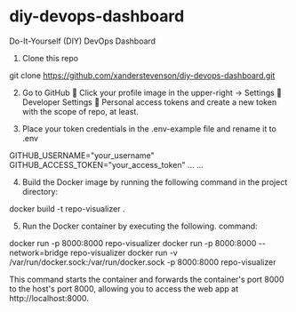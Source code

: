 # diy-devops-dashboard
Do-It-Yourself (DIY) DevOps Dashboard

1. Clone this repo

git clone https://github.com/xanderstevenson/diy-devops-dashboard.git

2. Go to GitHub  Click your profile image in the upper-right -> Settings  Developer Settings  Personal access tokens and create a new token with the scope of repo, at least.

3. Place your token credentials in the .env-example file and rename it to .env

GITHUB_USERNAME="your_username"
GITHUB_ACCESS_TOKEN="your_access_token"
...
...

4. Build the Docker image by running the following command in the project directory:

docker build -t repo-visualizer .


5. Run the Docker container by executing the following. command:

docker run -p 8000:8000 repo-visualizer
docker run -p 8000:8000 --network=bridge repo-visualizer
docker run -v /var/run/docker.sock:/var/run/docker.sock -p 8000:8000 repo-visualizer


This command starts the container and forwards the container's port 8000 to the host's port 8000, allowing you to access the web app at http://localhost:8000.
